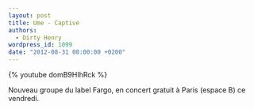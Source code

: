 ```yaml
---
layout: post
title: Ume - Captive
authors:
  - Dirty Henry
wordpress_id: 1099
date: "2012-08-31 08:00:00 +0200"
---
```


{% youtube domB9HIhRck %}

Nouveau groupe du label Fargo, en concert gratuit à Paris (espace B) ce
vendredi.
